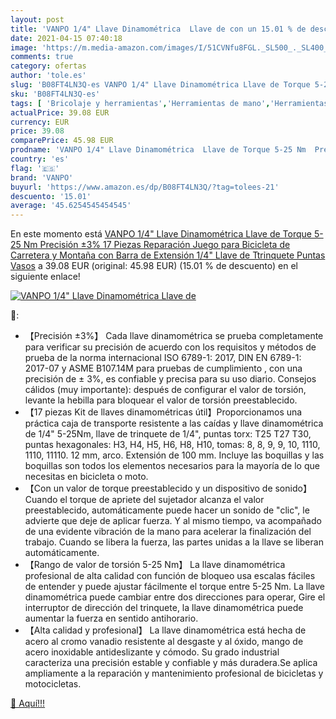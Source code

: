 ```yaml
---
layout: post
title: 'VANPO 1/4" Llave Dinamométrica  Llave de con un 15.01 % de descuento'
date: 2021-04-15 07:40:18
image: 'https://m.media-amazon.com/images/I/51CVNfu8FGL._SL500_._SL400_.jpg'
comments: true
category: ofertas
author: 'tole.es'
slug: 'B08FT4LN3Q-es VANPO 1/4" Llave Dinamométrica Llave de Torque 5-25 Nm...'
sku: 'B08FT4LN3Q-es'
tags: [ 'Bricolaje y herramientas','Herramientas de mano','Herramientas manuales y eléctricas','Llaves','Llaves dinamométricas','bicicleta','vanpo', ]
actualPrice: 39.08 EUR
currency: EUR
price: 39.08
comparePrice: 45.98 EUR
prodname: 'VANPO 1/4" Llave Dinamométrica  Llave de Torque 5-25 Nm  Precisión ±3%  17 Piezas Reparación Juego para Bicicleta de Carretera y Montaña con Barra de Extensión  1/4" Llave de Ttrinquete  Puntas Vasos'
country: 'es'
flag: '🇪🇸'
brand: 'VANPO'
buyurl: 'https://www.amazon.es/dp/B08FT4LN3Q/?tag=tolees-21'
descuento: '15.01'
average: '45.6254545454545'
---
```


En este momento está [VANPO 1/4" Llave Dinamométrica  Llave de Torque 5-25 Nm  Precisión ±3%  17 Piezas Reparación Juego para Bicicleta de Carretera y Montaña con Barra de Extensión  1/4" Llave de Ttrinquete  Puntas Vasos](https://www.amazon.es/dp/B08FT4LN3Q/?tag=tolees-21) a 39.08 EUR (original: 45.98 EUR) (15.01 %  de descuento) en el siguiente enlace!

[![VANPO 1/4" Llave Dinamométrica  Llave de](https://m.media-amazon.com/images/I/51CVNfu8FGL._SL500_._SL400_.jpg)](https://www.amazon.es/dp/B08FT4LN3Q/?tag=tolees-21)

🔎:

- 【Precisión ±3%】 Cada llave dinamométrica se prueba completamente para verificar su precisión de acuerdo con los requisitos y métodos de prueba de la norma internacional ISO 6789-1: 2017, DIN EN 6789-1: 2017-07 y ASME B107.14M para pruebas de cumplimiento , con una precisión de ± 3%, es confiable y precisa para su uso diario. Consejos cálidos (muy importante): después de configurar el valor de torsión, levante la hebilla para bloquear el valor de torsión preestablecido.
- 【17 piezas Kit de llaves dinamométricas útil】Proporcionamos una práctica caja de transporte resistente a las caídas y llave dinamométrica de 1/4" 5-25Nm, llave de trinquete de 1/4", puntas torx: T25 T27 T30, puntas hexagonales: H3, H4, H5, H6, H8, H10, tomas: 8, 8, 9, 9, 10, 1110, 1110, 11110. 12 mm, arco. Extensión de 100 mm. Incluye las boquillas y las boquillas son todos los elementos necesarios para la mayoría de lo que necesitas en bicicleta o moto.
- 【Con un valor de torque preestablecido y un dispositivo de sonido】 Cuando el torque de apriete del sujetador alcanza el valor preestablecido, automáticamente puede hacer un sonido de "clic", le advierte que deje de aplicar fuerza. Y al mismo tiempo, va acompañado de una evidente vibración de la mano para acelerar la finalización del trabajo. Cuando se libera la fuerza, las partes unidas a la llave se liberan automáticamente.
- 【Rango de valor de torsión 5-25 Nm】 La llave dinamométrica profesional de alta calidad con función de bloqueo usa escalas fáciles de entender y puede ajustar fácilmente el torque entre 5-25 Nm. La llave dinamométrica puede cambiar entre dos direcciones para operar, Gire el interruptor de dirección del trinquete, la llave dinamométrica puede aumentar la fuerza en sentido antihorario.
- 【Alta calidad y profesional】 La llave dinamométrica está hecha de acero al cromo vanadio resistente al desgaste y al óxido, mango de acero inoxidable antideslizante y cómodo. Su grado industrial caracteriza una precisión estable y confiable y más duradera.Se aplica ampliamente a la reparación y mantenimiento profesional de bicicletas y motocicletas.

[🛒 Aquí!!!](https://www.amazon.es/dp/B08FT4LN3Q/?tag=tolees-21)
